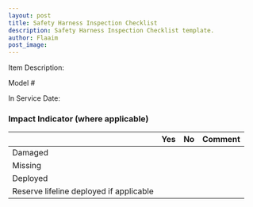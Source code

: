 ```yaml
---
layout: post
title: Safety Harness Inspection Checklist 
description: Safety Harness Inspection Checklist template. 
author: Flaaim
post_image: 
---
```


Item Description: 	
	
Model #		
		
In Service Date:

### Impact Indicator (where applicable)

|   |  Yes |  No |Comment   |
|---|---|---|---|
|Damaged   |   |   |   |
|Missing   |   |   |   |
| Deployed  |   |   |   |
| Reserve lifeline deployed if applicable  |   |   |   |
